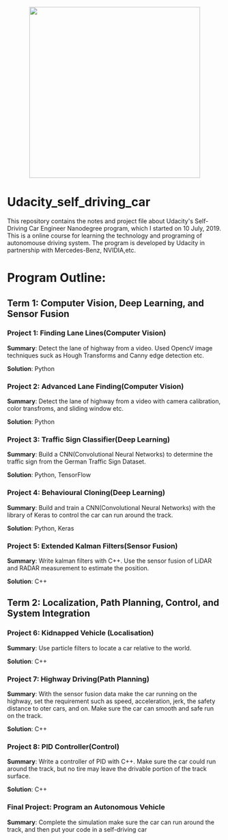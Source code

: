 <p align="center">
  <img src="https://cdn-images-1.medium.com/max/800/1*dRJ1tz6N3MqO1iCFzlhxZg.jpeg" width="400">
</p>

# Udacity_self_driving_car

This repository contains the notes and project file about Udacity's Self-Driving Car Engineer Nanodegree program, which I started on 10 July, 2019. This is a online course for learning the technology and programing of autonomouse driving system. The program is developed by Udacity in partnership with Mercedes-Benz, NVIDIA,etc.

# Program Outline:

## Term 1: Computer Vision, Deep Learning, and Sensor Fusion

### Project 1: Finding Lane Lines(Computer Vision) 
   
**Summary**: Detect the lane of highway from a video. Used OpencV image techniques suck as Hough Transforms and Canny edge detection etc.
   
**Solution**: Python

### Project 2: Advanced Lane Finding(Computer Vision) 
   
**Summary**: Detect the lane of highway from a video with camera calibration, color transfroms, and sliding window etc.
   
**Solution**: Python

### Project 3: Traffic Sign Classifier(Deep Learning)
   
**Summary**: Build a CNN(Convolutional Neural Networks) to determine the traffic sign from the German Traffic Sign Dataset.
   
**Solution**: Python, TensorFlow

### Project 4: Behavioural Cloning(Deep Learning)

**Summary**: Build and train a CNN(Convolutional Neural Networks) with the library of Keras to control the car can run around the track.
   
**Solution**: Python, Keras

### Project 5: Extended Kalman Filters(Sensor Fusion)

**Summary**: Write kalman filters with C++. Use the sensor fusion of LiDAR and RADAR measurement to estimate the position.
   
**Solution**: C++

## Term 2: Localization, Path Planning, Control, and System Integration

### Project 6: Kidnapped Vehicle (Localisation)

**Summary**: Use particle filters to locate a car relative to the world. 
   
**Solution**: C++

### Project 7: Highway Driving(Path Planning)

**Summary**: With the sensor fusion data make the car running on the highway, set the requirement such as speed, acceleration, jerk, the safety distance to oter cars, and on. Make sure the car can smooth and safe run on the track.
   
**Solution**: C++

### Project 8: PID Controller(Control)

**Summary**: Write a controller of PID with C++. Make sure the car could run around the track, but no tire may leave the drivable portion of the track surface.
   
**Solution**: C++

### Final Project: Program an Autonomous Vehicle

**Summary**: Complete the simulation make sure the car can run around the track, and then put your code in a self-driving car

